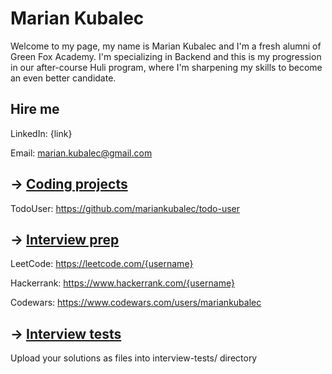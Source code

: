 # Marian Kubalec

Welcome to my page, my name is Marian Kubalec and I'm a fresh alumni of Green Fox Academy. I'm specializing in Backend and this is my progression in our after-course Huli program, where I'm sharpening my skills to become an even better candidate.

## Hire me
LinkedIn: {link}

Email: marian.kubalec@gmail.com

## &rarr; [Coding projects](https://github.com/green-fox-academy/definitions/tree/master/project-phase/huli/coding-projects)
TodoUser: https://github.com/mariankubalec/todo-user

## &rarr; [Interview prep](https://github.com/green-fox-academy/teaching-materials/tree/master/interview)
LeetCode: https://leetcode.com/{username}

Hackerrank: https://www.hackerrank.com/{username}

Codewars: https://www.codewars.com/users/mariankubalec

## &rarr; [Interview tests](https://github.com/green-fox-academy/teaching-materials/tree/master/project-phase/tech-interview-tests)
Upload your solutions as files into interview-tests/ directory


